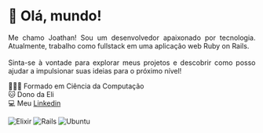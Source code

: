 <h1 align="left">👋 Olá, mundo!</h1>

<div align="justify">
  <p>Me chamo Joathan! Sou um desenvolvedor apaixonado por tecnologia. Atualmente, trabalho como fullstack em uma aplicação web Ruby on Rails.
<br><br>Sinta-se à vontade para explorar meus projetos e descobrir como posso ajudar a impulsionar suas ideias para o próximo nível!</p>
</div>

🧑🏻‍🎓 Formado em Ciência da Computação
<br>
🐱 Dono da Eli
<br>
💻 Meu [Linkedin](https://www.linkedin.com/in/joathan/)

![Elixir](https://img.shields.io/badge/elixir-%234B275F.svg?style=for-the-badge&logo=elixir&logoColor=white)
![Rails](https://img.shields.io/badge/rails-%23CC0000.svg?style=for-the-badge&logo=ruby-on-rails&logoColor=white)
![Ubuntu](https://img.shields.io/badge/Ubuntu-E95420?style=for-the-badge&logo=ubuntu&logoColor=white) 


